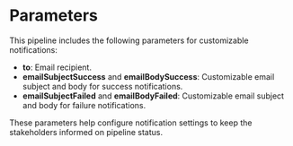# Parameters

This pipeline includes the following parameters for customizable notifications:

- **to**: Email recipient.
- **emailSubjectSuccess** and **emailBodySuccess**: Customizable email subject and body for success notifications.
- **emailSubjectFailed** and **emailBodyFailed**: Customizable email subject and body for failure notifications.

These parameters help configure notification settings to keep the stakeholders informed on pipeline status.
